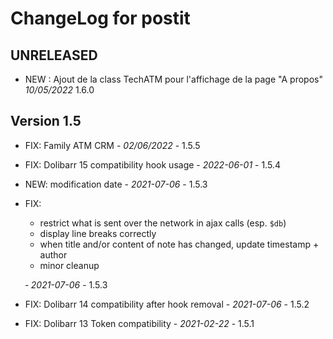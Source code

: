 # ChangeLog for postit

## UNRELEASED
- NEW : Ajout de la class TechATM pour l'affichage de la page "A propos" *10/05/2022* 1.6.0

## Version 1.5

- FIX: Family ATM CRM - *02/06/2022* - 1.5.5
- FIX: Dolibarr 15 compatibility hook usage - *2022-06-01* - 1.5.4
- NEW: modification date - *2021-07-06* - 1.5.3
- FIX:
  - restrict what is sent over the network in ajax calls (esp. `$db`)
  - display line breaks correctly
  - when title and/or content of note has changed, update timestamp + author
  - minor cleanup

  &dash; *2021-07-06* - 1.5.3
- FIX: Dolibarr 14 compatibility after hook removal - *2021-07-06* - 1.5.2
- FIX: Dolibarr 13 Token compatibility - *2021-02-22* - 1.5.1
